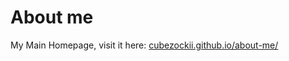 # About me

My Main Homepage, visit it here: [cubezockii.github.io/about-me/](https://cubezockii.github.io/about-me/)
